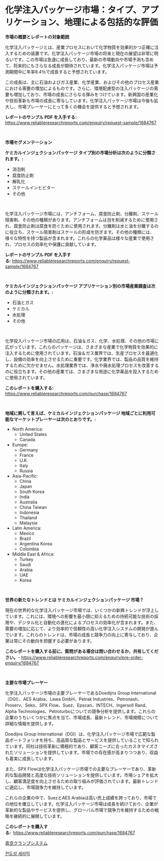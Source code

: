 <p><h1>化学注入パッケージ市場：タイプ、アプリケーション、地理による包括的な評価</h1></p><p><strong>市場の概要とレポートの対象範囲</strong></p>
<p><p>化学注入パッケージとは、産業プロセスにおいて化学物質を効果的かつ正確に注入するための装置です。化学注入パッケージ市場の将来と現在の展望は非常に明るいです。この市場は急速に成長しており、最新の市場動向や市場予測も含めて、将来的にもさらなる成長が期待されています。化学注入パッケージ市場は予測期間中に年率8.4％で成長すると予想されています。</p><p>この成長は、主に石油およびガス産業、化学産業、およびその他のプロセス産業における需要の増加によるものです。さらに、環境配慮型の注入パッケージの需要も増加しており、市場の成長にさらなる弾みをつけています。新興国の産業化や技術革新も市場の成長に寄与しています。化学注入パッケージ市場は今後も拡大し、市場プレーヤーにとって多くの機会を提供すると予想されます。</p></p>
<p><strong>レポートのサンプル PDF を入手する:</strong> <a href="https://www.reliableresearchreports.com/enquiry/request-sample/1684767">https://www.reliableresearchreports.com/enquiry/request-sample/1684767</a></p>
<p>&nbsp;</p>
<p><strong>市場セグメンテーション</strong></p>
<p><strong>ケミカルインジェクションパッケージ タイプ別の市場分析は次のように分類されます。:</strong></p>
<p><ul><li>消泡剤</li><li>腐食防止剤</li><li>解乳化</li><li>スケールインヒビター</li><li>その他</li></ul></p>
<p>&nbsp;</p>
<p><p>化学注入パッケージ市場には、アンチフォーム、腐食防止剤、分離剤、スケール阻害剤、その他の種類があります。アンチフォームは泡を削減するために使用され、腐食防止剤は腐食を防ぐために使用されます。分離剤は水と油を分離するのに役立ち、スケール阻害剤はスケールの形成を防ぎます。その他の種類には、様々な特性を持つ製品が含まれます。これらの化学薬品は様々な産業で使用され、プロセスの効率化や保護に貢献しています。</p></p>
<p><strong>レポートのサンプル PDF を入手する:</strong>&nbsp;<a href="https://www.reliableresearchreports.com/enquiry/request-sample/1684767">https://www.reliableresearchreports.com/enquiry/request-sample/1684767</a></p>
<p>&nbsp;</p>
<p><strong> ケミカルインジェクションパッケージ アプリケーション別の市場産業調査は次のように分類されます。:</strong></p>
<p><ul><li>石油とガス</li><li>ケミカル</li><li>水処理</li><li>その他</li></ul></p>
<p>&nbsp;</p>
<p><p>化学投入パッケージ市場の応用は、石油＆ガス、化学、水処理、その他の市場に広がっています。これらのパッケージは、さまざまな産業で化学物質を効果的に注入するために使用されています。石油＆ガス業界では、生産プロセスを最適化し、設備の効率を向上させるために重要です。化学業界では、製品の品質を維持するために欠かせません。水処理業界では、浄水や廃水処理プロセスを改善するのに役立ちます。その他の産業では、さまざまな用途に化学薬品を投入するために使用されています。</p></p>
<p><strong>このレポートを購入する:</strong>&nbsp; <a href="https://www.reliableresearchreports.com/purchase/1684767">https://www.reliableresearchreports.com/purchase/1684767</a></p>
<p>&nbsp;</p>
<p><strong>地域に関して言えば、ケミカルインジェクションパッケージ 地域ごとに利用可能なマーケットプレーヤーは次のとおりです。:</strong></p>
<p><ul>
    <li>
        North America:
        <ul>
            <li>United States</li>
            <li>Canada</li>
        </ul>
    </li>
    <li>
        Europe:
        <ul>
            <li>Germany</li>
            <li>France</li>
            <li>U.K.</li>
            <li>Italy</li>
            <li>Russia</li>
        </ul>
    </li>
    <li>
        Asia-Pacific:
        <ul>
            <li>China</li>
            <li>Japan</li>
            <li>South Korea</li>
            <li>India</li>
            <li>Australia</li>
            <li>China Taiwan</li>
            <li>Indonesia</li>
            <li>Thailand</li>
            <li>Malaysia</li>
        </ul>
    </li>
    <li>
        Latin America:
        <ul>
            <li>Mexico</li>
            <li>Brazil</li>
            <li>Argentina Korea</li>
            <li>Colombia</li>
        </ul>
    </li>
    <li>
        Middle East & Africa:
        <ul>
            <li>Turkey</li>
            <li>Saudi</li>
            <li>Arabia</li>
            <li>UAE</li>
            <li>Korea</li>
        </ul>
    </li>
    </ul></p>
<p>&nbsp;</p>
<p><strong>世界の新たなトレンドとは ケミカルインジェクションパッケージ 市場？</strong></p>
<p><p>現在の世界的な化学注入パッケージ市場では、いくつかの新興トレンドが浮上しています。これには、環境への影響を最小限に抑えるための持続可能な技術の採用や、デジタル化と自動化の進化によるプロセスの効率化が含まれます。また、需要の増加に応じて、より効率的で信頼性の高い化学注入システムの開発が進んでいます。これらのトレンドは、市場の成長と競争力の向上に寄与しており、企業は常にその動向を把握する必要があります。</p></p>
<p><strong>このレポートを購入する前に、質問がある場合は問い合わせるか、共有してください。</strong>- <a href="https://www.reliableresearchreports.com/enquiry/pre-order-enquiry/1684767">https://www.reliableresearchreports.com/enquiry/pre-order-enquiry/1684767</a></p>
<p>&nbsp;</p>
<p><strong>主要な市場プレーヤー</strong></p>
<p><p>化学注入パッケージ市場の主要プレーヤーであるDoedijns Group International（DGI）、AES Arabia、Lewa GmbH、Petrak Industries、Petronash、Proserv、Seko、SPX Flow、Suez、Epscan、INTECH、Ingersoll Rand、Alpha Technologies、Petroturboについての競争分析を提供します。これらの企業のうちいくつかに焦点を当て、市場成長、最新トレンド、市場規模について詳細な情報を提供します。</p><p>Doedijns Group International（DGI）は、化学注入パッケージ市場で広範な製品ポートフォリオを持ち、高品質な製品とサービスを提供していることで知られています。同社は技術革新に積極的であり、顧客ニーズに合ったカスタマイズされたソリューションを提供しています。市場での存在感が高まりつつあり、収益も着実に成長しています。</p><p>また、SPX Flowは化学注入パッケージ市場での主要なプレーヤーであり、革新的な製品開発と高度な技術ソリューションを提供しています。市場シェアを拡大し、顧客満足度を向上させるための取り組みが評価されています。最新トレンドに適応し、市場競争力を維持しています。</p><p>これらの企業の中で、SuezとAES Arabiaは高い売上成績を誇っており、市場での地位を確立しています。化学注入パッケージ市場は成長を続けており、企業が革新的な製品やサービスを提供し、グローバル市場で競争力を維持するための戦略を継続的に展開しています。</p></p>
<p><strong>このレポートを購入する:</strong>&nbsp;&nbsp;<a href="https://www.reliableresearchreports.com/purchase/1684767">https://www.reliableresearchreports.com/purchase/1684767</a></p>
<p><p><a href="https://github.com/EmoryYundt1935/Market-Research-Report-List-1/blob/main/853834816444.md">真空クランプシステム</a></p><p><a href="https://github.com/fernandotryO5lson96765/Market-Research-Report-List-1/blob/main/483987315364.md">전도성 세라믹</a></p></p>